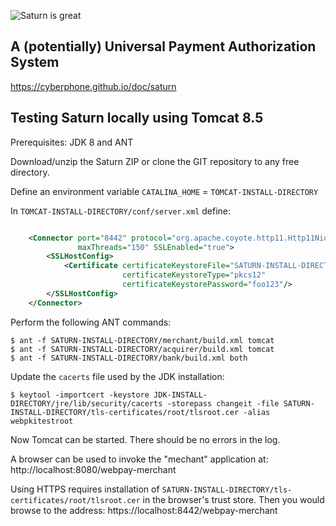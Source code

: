 ![Saturn is great](https://cyberphone.github.io/doc/saturn/github-saturnlogo.svg)

## A (potentially) Universal Payment Authorization System

https://cyberphone.github.io/doc/saturn

## Testing Saturn locally using Tomcat 8.5

Prerequisites: JDK 8 and ANT

Download/unzip the Saturn ZIP or clone the GIT repository to any free directory.

Define an environment variable <code>CATALINA_HOME</code> = <code>TOMCAT-INSTALL-DIRECTORY</code>

In <code>TOMCAT-INSTALL-DIRECTORY/conf/server.xml</code> define:
```xml

    <Connector port="8442" protocol="org.apache.coyote.http11.Http11NioProtocol"
               maxThreads="150" SSLEnabled="true">
        <SSLHostConfig>
            <Certificate certificateKeystoreFile="SATURN-INSTALL-DIRECTORY\tls-certificates\server\localhost.p12"
                         certificateKeystoreType="pkcs12"
                         certificateKeystorePassword="foo123"/>
        </SSLHostConfig>
    </Connector>
```
Perform the following ANT commands:

```
$ ant -f SATURN-INSTALL-DIRECTORY/merchant/build.xml tomcat
$ ant -f SATURN-INSTALL-DIRECTORY/acquirer/build.xml tomcat
$ ant -f SATURN-INSTALL-DIRECTORY/bank/build.xml both
```
Update the <code>cacerts</code> file used by the JDK installation:

```
$ keytool -importcert -keystore JDK-INSTALL-DIRECTORY/jre/lib/security/cacerts -storepass changeit -file SATURN-INSTALL-DIRECTORY/tls-certificates/root/tlsroot.cer -alias webpkitestroot
```
Now Tomcat can be started.  There should be no errors in the log.

A browser can be used to invoke the "mechant" application at: http://localhost:8080/webpay-merchant

Using HTTPS requires installation of <code>SATURN-INSTALL-DIRECTORY/tls-certificates/root/tlsroot.cer</code> in the browser's trust store.  Then you would browse to the address: https://localhost:8442/webpay-merchant
